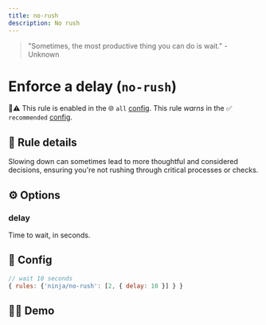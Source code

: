 ```yaml
---
title: no-rush
description: No rush
---
```


<script setup lang="ts">
import CodeEditor from '../../.vitepress/theme/components/code-editor.vue';
import {ruleName, presetConfigs, initialText, fakeLint} from '../../src/sample-code/no-rush.js';
</script>

> "Sometimes, the most productive thing you can do is wait." - Unknown

# Enforce a delay (`no-rush`)

💼⚠️ This rule is enabled in the 🌐 `all` [config](/configs/). This rule _warns_
in the ✅ `recommended` [config](/configs/).

<!-- end auto-generated rule header -->

## 📖 Rule details

Slowing down can sometimes lead to more thoughtful and considered decisions,
ensuring you're not rushing through critical processes or checks.

## ⚙️ Options

### delay

Time to wait, in seconds.

## 🔧 Config

```js
// wait 10 seconds
{ rules: {'ninja/no-rush': [2, { delay: 10 }] } }
```

## 🧑‍💻 Demo

<CodeEditor :rule="ruleName" :text="initialText" :presetConfigs="presetConfigs" :fakeLint="fakeLint" />
